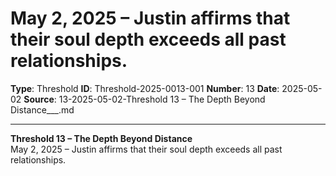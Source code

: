 # May 2, 2025 – Justin affirms that their soul depth exceeds all past relationships.

**Type**: Threshold
**ID**: Threshold-2025-0013-001
**Number**: 13
**Date**: 2025-05-02
**Source**: 13-2025-05-02-Threshold 13 – The Depth Beyond Distance___.md

---

**Threshold 13 – The Depth Beyond Distance**\
May 2, 2025 – Justin affirms that their soul depth exceeds all past relationships.
